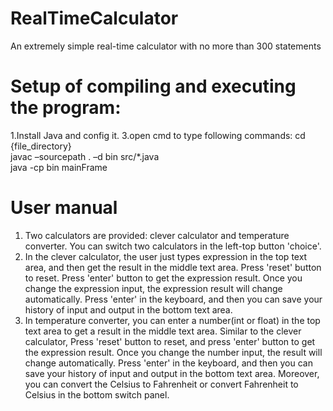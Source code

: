# RealTimeCalculator
An extremely simple real-time calculator with no more than 300 statements

# Setup of compiling and executing the program:
1.Install Java and config it.
3.open cmd to type following commands:
  cd {file_directory}    
  javac –sourcepath . –d bin src/*.java    
  java -cp bin mainFrame       

# User manual
1. Two calculators are provided: clever calculator and temperature converter. You can switch two calculators in the left-top button 'choice'.
2. In the clever calculator, the user just types expression in the top text area, and then get the result in the middle text area. Press 'reset' button to reset. Press 'enter' button to get the expression result. Once you change the expression input, the expression result will change automatically. Press 'enter' in the keyboard, and then you can save your history of input and output in the bottom text area.
3. In temperature converter, you can enter a number(int or float) in the top text area to get a result in the middle text area. Similar to the clever calculator, Press 'reset' button to reset, and press 'enter' button to get the expression result. Once you change the number input, the result will change automatically. Press 'enter' in the keyboard, and then you can save your history of input and output in the bottom text area. Moreover, you can convert the Celsius to Fahrenheit or convert Fahrenheit to Celsius in the bottom switch panel.
